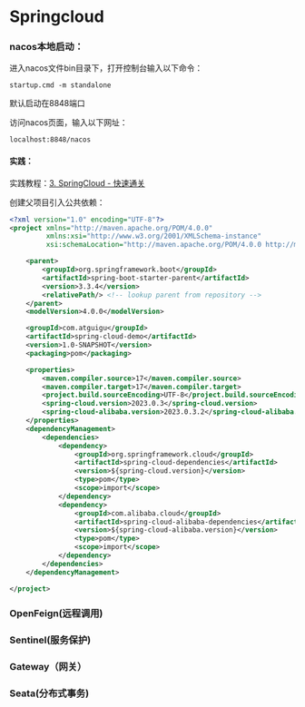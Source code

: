 # Springcloud

### nacos本地启动：

进入nacos文件bin目录下，打开控制台输入以下命令：

```shell
startup.cmd -m standalone
```

默认启动在8848端口

访问nacos页面，输入以下网址：

```
localhost:8848/nacos
```

#### 实践：

实践教程：[3. SpringCloud - 快速通关](https://www.yuque.com/leifengyang/sutong/oz4gbyh5maa0rmxu#nySsI)

创建父项目引入公共依赖：

```xml
<?xml version="1.0" encoding="UTF-8"?>
<project xmlns="http://maven.apache.org/POM/4.0.0"
         xmlns:xsi="http://www.w3.org/2001/XMLSchema-instance"
         xsi:schemaLocation="http://maven.apache.org/POM/4.0.0 http://maven.apache.org/xsd/maven-4.0.0.xsd">

    <parent>
        <groupId>org.springframework.boot</groupId>
        <artifactId>spring-boot-starter-parent</artifactId>
        <version>3.3.4</version>
        <relativePath/> <!-- lookup parent from repository -->
    </parent>
    <modelVersion>4.0.0</modelVersion>

    <groupId>com.atguigu</groupId>
    <artifactId>spring-cloud-demo</artifactId>
    <version>1.0-SNAPSHOT</version>
    <packaging>pom</packaging>

    <properties>
        <maven.compiler.source>17</maven.compiler.source>
        <maven.compiler.target>17</maven.compiler.target>
        <project.build.sourceEncoding>UTF-8</project.build.sourceEncoding>
        <spring-cloud.version>2023.0.3</spring-cloud.version>
        <spring-cloud-alibaba.version>2023.0.3.2</spring-cloud-alibaba.version>
    </properties>
    <dependencyManagement>
        <dependencies>
            <dependency>
                <groupId>org.springframework.cloud</groupId>
                <artifactId>spring-cloud-dependencies</artifactId>
                <version>${spring-cloud.version}</version>
                <type>pom</type>
                <scope>import</scope>
            </dependency>
            <dependency>
                <groupId>com.alibaba.cloud</groupId>
                <artifactId>spring-cloud-alibaba-dependencies</artifactId>
                <version>${spring-cloud-alibaba.version}</version>
                <type>pom</type>
                <scope>import</scope>
            </dependency>
        </dependencies>
    </dependencyManagement>

</project>
```

### OpenFeign(远程调用)



### Sentinel(服务保护)



### Gateway（网关）



### Seata(分布式事务)

